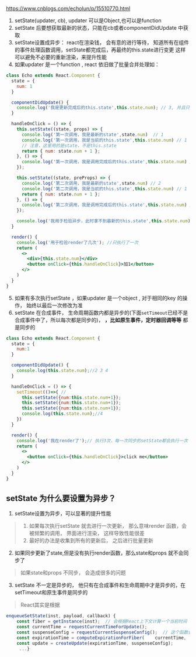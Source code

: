 https://www.cnblogs.com/echolun/p/15510770.html

1. setState(updater, cb), updater 可以是Object,也可以是function 
2. setState 后要想获取最新的状态，只能在cb或者componentDidUpdate 中获取
3. setState设置成异步： react在渲染钱， 会有意的进行等待， 知道所有在组件的事件处理函数调用，setState都完成后，再最终的this.state进行变更
这样可以避免不必要的重新渲染，来提升性能
4. 如果updater 是一个function , react 依旧做了批量合并处理如：
```jsx
class Echo extends React.Component {
  state = {
    num: 1
  }

  componentDidUpdate() {
    console.log('我是更新完成后的this.state',this.state.num); // 3, 并且只执行了一次
  }

  handleOnClick = () => {
    this.setState((state, props) => {
      console.log('第一次调用，我是最新的state',state.num)  // 1
      console.log('第一次调用，我是当前的this.state',this.state.num) // 1
      // 注意，这里用的是state，不是this.state
      return { num: state.num + 1 };
    }, () => {
      console.log('第一次调用，我是调用完成后的this.state',this.state.num) // 3
    });

    this.setState((state, preProps) => {
      console.log('第二次调用，我是最新的state',state.num) // 2
      console.log('第二次调用，我是当前的this.state',this.state.num) // 1 （this,state.num 还是1）
      return { num: state.num + 1 };
    }, () => {
      console.log('第二次调用，我是调用完成后的this.state',this.state.num) // 3
    });

    console.log('我用于检验异步，此时拿不到最新的this.state',this.state.num);//1
  }

  render() {
    console.log('用于检验render了几次'); //只执行了一次
    return (
      <>
        <div>{this.state.num}</div>
        <button onClick={this.handleOnClick}>加1</button>
      </>
    )
  }
}
```
5. 如果有多次执行setState ，如果updater 是一个object , 对于相同的key 的操作， 始终以最后一次修改为准
6. setState 在合成事件， 生命周期函数内都是异步的(下面`setTimeout`已经不是合成事件中了，所以每次都是同步的)， **，比如原生事件，定时器回调等等** 都是同步的
```jsx
class Echo extends React.Component {
  state = {
    num:1
  }

  componentDidUpdate() {
    console.log(this.state.num);//2 3 4
  }

  handleOnClick = () => {
    setTimeout(()=>{ // 
      this.setState({num:this.state.num+1});
      this.setState({num:this.state.num+1});
      this.setState({num:this.state.num+1});
      console.log(this.state.num);//4
    })
  }

  render() {
    console.log('我在render了');// 执行3次，每一次同步的setState都会执行一次
    return (
      <>
        <button onClick={this.handleOnClick}>click me</button>
      </>
    )
  }
}
```

## setState 为什么要设置为异步？
1. setState设置为异步，可以显著的提升性能
> 1. 如果每次执行setState 就去进行一次更新， 那么意味render 函数，会被频繁的调用， 界面进行渲染， 这样导致性能很差
> 2. 最好的办法是收集到所有的更新后， 之后进行批量更新
2. 如果同步更新了state,但是没有执行render函数，那么state和props 就不会同步了
> 如果state和props 不同步， 会造成很多的问题

3. setState 不一定是异步的， 他只有在合成事件和生命周期中才是异步的，在setTimeout和原生事件是同步的

> React其实是根据
```javascript
enqueueSetState(inst, payload, callback) {  
    const fiber = getInstance(inst);  // 会根据React上下文计算一个当前时间 
    const currentTime = requestCurrentTimeForUpdate();  
    const suspenseConfig = requestCurrentSuspenseConfig();  // 这个函数会返回当前是同步还是异步更新(准确的说是优先级)  
    const expirationTime = computeExpirationForFiber(    currentTime,    fiber,    suspenseConfig,  );  
    const update = createUpdate(expirationTime, suspenseConfig);   
     ...}
```



